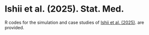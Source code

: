 
<!-- README.md is generated from README.Rmd. Please edit that file -->

# Ishii et al. (2025). Stat. Med.

<!-- badges: start -->
<!-- badges: end -->

R codes for the simulation and case studies of [Ishii et
al. (2025)](https://doi.org/10.1002/sim.70003). are provided.
